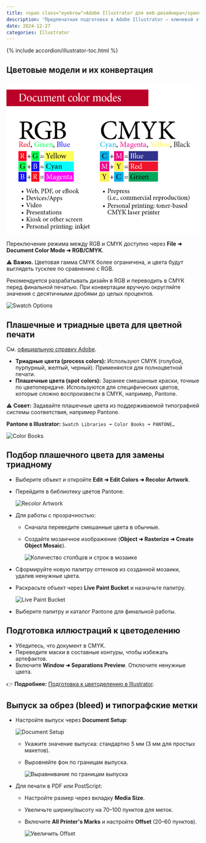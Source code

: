 ```yaml
---
title: <span class="eyebrow">Adobe Illustrator для веб-дизайнера</span> 13) Печать
description: 'Предпечатная подготовка в Adobe Illustrator — ключевой этап создания печатных материалов: работа с цветами, настройка выпусков за обрез и использование типографских меток.'
date: 2024-12-27
categories: Illustrator
---
```


{% include accordion/illustrator-toc.html %}

## Цветовые модели и их конвертация

![Цветовые модели](/assets/img/blog/2024/12-28/document-color-models.png)

Переключение режима между RGB и CMYK доступно через **File ➜ Document Color Mode ➜ RGB/CMYK**.

⚠️ **Важно.** Цветовая гамма CMYK более ограничена, и цвета будут выглядеть тусклее по сравнению с RGB.

Рекомендуется разрабатывать дизайн в RGB и переводить в CMYK перед финальной печатью. При конвертации вручную округляйте значения с десятичными дробями до целых процентов.

![Swatch Options](https://i.imgur.com/w5FGBbB.png)

## Плашечные и триадные цвета для цветной печати

См. [официальную справку Adobe](https://helpx.adobe.com/ru/indesign/using/spot-process-colors.html).

- **Триадные цвета (process colors):** Используют CMYK (голубой, пурпурный, желтый, черный). Применяются для полноцветной печати.
- **Плашечные цвета (spot colors):** Заранее смешанные краски, точные по цветопередаче. Используются для специфических цветов, которые сложно воспроизвести в CMYK, например, Pantone.

⚠️ **Совет:** Задавайте плашечные цвета из поддерживаемой типографией системы соответствия, например Pantone.

**Pantone в Illustrator:**
`Swatch Libraries ➜ Color Books ➜ PANTONE…`

![Color Books](https://i.imgur.com/4KHL0vk.png)

## Подбор плашечного цвета для замены триадному

- Выберите объект и откройте **Edit ➜ Edit Colors ➜ Recolor Artwork**.
- Перейдите в библиотеку цветов Pantone.

    ![Recolor Artwork](https://i.imgur.com/FpzhJHH.png)

- Для работы с прозрачностью:
  - Сначала переведите смешанные цвета в обычные.
  - Создайте мозаичное изображение (**Object ➜ Rasterize ➜ Create Object Mosaic**).

    ![Количество столбцов и строк в мозаике](https://i.imgur.com/ZrRJURd.png)

- Сформируйте новую палитру оттенков из созданной мозаики, удалив ненужные цвета.
- Раскрасьте объект через **Live Paint Bucket** и назначьте палитру.

    ![Live Paint Bucket](https://i.imgur.com/KmoVZXD.png)

- Выберите палитру и каталог Pantone для финальной работы.

## Подготовка иллюстраций к цветоделению

- Убедитесь, что документ в CMYK.
- Переведите маски в составные контуры, чтобы избежать артефактов.
- Включите **Window ➜ Separations Preview**. Отключите ненужные цвета.

👉 **Подробнее:** [Подготовка к цветоделению в Illustrator](https://helpx.adobe.com/ru/illustrator/using/printing-color-separations.html).

## Выпуск за обрез (bleed) и типографские метки

- Настройте выпуск через **Document Setup**:

    ![Document Setup](https://i.imgur.com/STQOEIw.png)

  - Укажите значение выпуска: стандартно 5 мм (3 мм для простых макетов).
  - Выровняйте фон по границам выпуска.

    ![Выравнивание по границам выпуска](https://i.imgur.com/SEnS13Y.png)

- Для печати в PDF или PostScript:

  - Настройте размер через вкладку **Media Size**.
  - Увеличьте ширину/высоту на 70–100 пунктов для меток.
  - Включите **All Printer's Marks** и настройте **Offset** (20–60 пунктов).

    ![Увеличить Offset](https://i.imgur.com/NP2d1rh.png)
